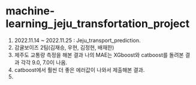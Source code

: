 # machine-learning_jeju_transfortation_project
1. 2022.11.14 ~ 2022.11.25 : Jeju_transport_prediction.
2. 감귤보이즈 2팀(김재승, 우현, 김정현, 배재한)
3. 제주도 교통량 측정을 해본 결과 나의 MAE는 XGboost와 catboost를 돌려본 결과 각각 9.0, 7.0이 나옴.
4. catboost에서 훨씬 더 좋은 에러값이 나와서 제출해본 결과.
5. 
